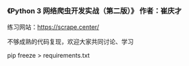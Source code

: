 ### 《Python 3 网络爬虫开发实战（第二版）》 作者：崔庆才

练习网站：https://scrape.center/

不够成熟的代码复现，欢迎大家共同讨论、学习

pip freeze > requirements.txt
